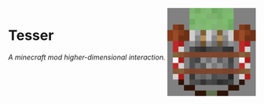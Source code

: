 <img src="icon.png" align="right" width="180px"/>

# Tesser
*A minecraft mod higher-dimensional interaction.*
